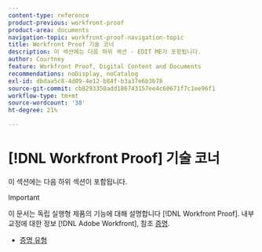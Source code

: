 ```yaml
---
content-type: reference
product-previous: workfront-proof
product-area: documents
navigation-topic: workfront-proof-navigation-topic
title: Workfront Proof 기술 코너
description: 이 섹션에는 다음 하위 섹션 - EDIT ME가 포함됩니다.
author: Courtney
feature: Workfront Proof, Digital Content and Documents
recommendations: noDisplay, noCatalog
exl-id: dbdaa5c8-4d09-4e12-b84f-b3a37e6b3b78
source-git-commit: cb8293350add186743157ee4c60671f7c1ee96f1
workflow-type: tm+mt
source-wordcount: '38'
ht-degree: 21%

---
```


# [!DNL Workfront Proof] 기술 코너

이 섹션에는 다음 하위 섹션이 포함됩니다.

>[!IMPORTANT]
>
>이 문서는 독립 실행형 제품의 기능에 대해 설명합니다 [!DNL Workfront Proof]. 내부 교정에 대한 정보 [!DNL Adobe Workfront], 참조 [증명](../../review-and-approve-work/proofing/proofing.md).

* [증명 유형](../../workfront-proof/wp-tech-corner/proof-types/proof-types.md)

